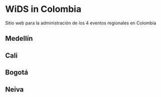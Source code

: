 # WiDS in Colombia
Sitio web para la administración de los 4 eventos regionales en Colombia

## Medellín
## Cali
## Bogotá
## Neiva 

